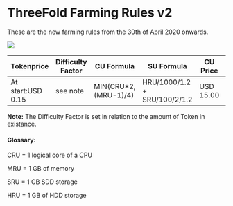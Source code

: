 # ThreeFold Farming Rules v2

These are the new farming rules from the 30th of April 2020 onwards.

![](farming_rules_v2.png)



|Tokenprice   | Difficulty Factor|CU Formula|SU Formula|CU Price|SU Price|
|-------------|------------------------------|---------------|--------------|----|-----|
|At start:USD 0.15|see note|MIN(CRU*2,(MRU-1)/4)|HRU/1000/1.2 + SRU/100/2/1.2|USD 15.00|USD 10.00|


**Note:** The Difficulty Factor is set in relation to the amount of Token in existance.


#### Glossary:
CRU = 1 logical core of a CPU

MRU = 1 GB of memory

SRU = 1 GB SDD storage

HRU = 1 GB of HDD storage

